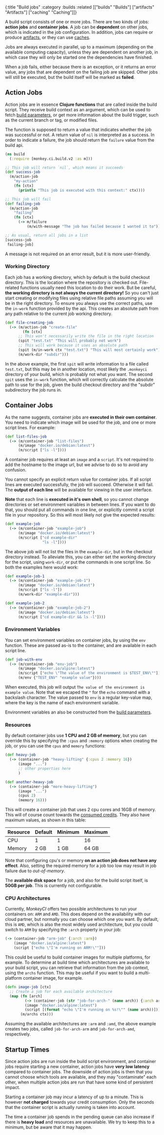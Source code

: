 {:title "Build jobs"
 :category :builds
 :related [["builds" "Builds"]
           ["artifacts" "Artifacts"]
	   ["caching" "Caching"]]}

A build script consists of one or more jobs.  There are two kinds of
jobs: **action jobs** and **container jobs**.  A job can be **dependent** on other
jobs, which is indicated in the job configuration.  In addition, jobs can require
or produce [artifacts](artifacts), or they can use [caches](caching).

Jobs are always executed in parallel, up to a maximum (depending on the available
computing capacity), unless they are dependent on another job, in which case they
will only be started one the dependencies have finished.

When a job fails, either because there is an exception, or it returns an error
value, any jobs that are dependent on the failing job are skipped.  Other jobs
will still be executed, but the build itself will be marked as **failed**.

## Action Jobs

Action jobs are in essence **Clojure functions** that are called inside the build script.
They receive build context as an argument, which can be used to fetch [build parameters](params),
or get more information about the build trigger, such as the current branch or tag, or
modified files.

The function is supposed to return a value that indicates whether the job was successful
or not.  A return value of `nil` is interpreted as a success.  In order to indicate a
failure, the job should return the `failure` value from the build api.

```clojure
(ns build
  (:require [monkey.ci.build.v2 :as m]))

;; This job will return `nil`, which means it succeeds
(def success-job
  (m/action-job
    "my-action"
    (fn [ctx]
      (println "This job is executed with this context:" ctx))))

;; This job will fail
(def failing-job
  (m/action-job
    "failing"
    (fn [ctx]
      (-> m/failure
          (m/with-message "The job has failed because I wanted it to")))))

;; As usual, return all jobs in a list
[success-job
 failing-job]
```

A message is not required on an error result, but it is more user-friendly.

### Working Directory

Each job has a working directory, which by default is the build checkout directory.
This is the location where the repository is checked out.  File-related functions
usually need this location to do their work.  But be careful, **the working directory
is not always the current directory!**  So you can't just start creating or
modifying files using relative file paths assuming you will be in the right
directory.  To ensure you always use the correct paths, use the `in-work` function
provided by the api.  This creates an absolute path from any path relative to the
current job working directory.

```clojure
(def file-creating-job
  (-> (m/action-job "create-file"
        (fn [ctx]
	  ;; This won't necessarily write the file in the right location
	  (spit "test.txt" "This will probably not work")
	  ;; This will work because it uses an absolute path
	  (spit (m/in-work ctx "test.txt") "This will most certainly work")))
      (m/work-dir "subdir")))
```

In the above example, the first `spit` will write information to a file called `test.txt`,
but this may be in another location, most likely the `.monkeyci` directory of your build,
which is probably not what you want.  The second `spit` uses the `in-work` function,
which will correctly calculate the absolute path to use for the job, given the
build checkout directory and the "subdir" subdirectory the job runs in.

## Container Jobs

As the name suggests, container jobs are **executed in their own container**.  You
need to indicate which image will be used for the job, and one or more script
lines.  For example:

```clojure
(def list-files-job
  (-> (m/container-job "list-files")
      (m/image "docker.io/debian:latest")
      (m/script ["ls -l"])))
```

A container job requires at least an `image` and a `script`.  It's not required
to add the hostname to the image url, but we advise to do so to avoid any confusion.

You cannot specify an explicit return value for container jobs.  If all script 
lines are executed successfully, the job will succeed.  Otherwise it will fail.
The **output of each line** will be available for viewing in the user interface.

**Note** that each line is **executed in it's own shell**, so you cannot
change directories or set environment variables in between lines.  If you want
to do that, you should put all commands in one line, or explicitly commit a
script file in your repository.  So this will most likely not give the expected
results:

```clojure
(def example-job
  (-> (m/container-job "example-job")
      (m/image "docker.io/debian:latest")
      (m/script ["cd example-dir"
                 "ls -l"])))
```
The above job will not list the files in the `example-dir`, but in the checkout
directory instead.  To alleviate this, you can either set the working directory
for the script, using `work-dir`, or put the commands in one script line.  So
both the examples here would work:

```clojure
(def example-job-1
  (-> (m/container-job "example-job-1")
      (m/image "docker.io/debian:latest")
      (m/script ["ls -l"])
      (m/work-dir "example-dir")))

(def example-job-2
  (-> (m/container-job "example-job-2")
      (m/image "docker.io/debian:latest")
      (m/script ["cd example-dir && ls -l"])))
```

### Environment Variables

You can set environment variables on container jobs, by using the `env` function.
These are passed as-is to the container, and are available in each script line.

```clojure
(def job-with-env
  (-> (m/container-job "env-job")
      (m/image "docker.io/alpine:latest")
      (m/script ["echo \"The value of the environment is $TEST_ENV\""])
      (m/env {"TEST_ENV" "example value"})))
```

When executed, this job will output `The value of the environment is example value`.
Note that we escaped the `"` for the `echo` command with a backslash character.
The value passed to `env` is a regular key-value map, where the key is the name
of each environment variable.

Environment variables an also be constructed from the [build parameters](params).

### Resources

By default container jobs use **1 CPU and 2 GB of memory**, but you can override
this by specifying the `:cpus` and `:memory` options when creating the job, or you
can use the `cpus` and `memory` functions:

```clojure
(def heavy-job
  (-> (container-job "heavy-lifting" {:cpus 2 :memory 16})
      (image "...")
      ;; other properties here
      )

(def another-heavy-job
  (-> (container-job "more-heavy-lifting")
      (image "...")
      (cpus 2)
      (memory 16)))
```
This will create a container job that uses 2 cpu cores and 16GB of memory.  This will
of course count towards the [consumed credits](pricing).  They also have maximum
values, as shown in this table:

|Resource|Default|Minimum|Maximum|
|---|---|---|---|
|CPU|1|1|16|
|Memory|2 GB|1 GB|64 GB|

Note that configuring cpu's or memory **on an action job does not have any effect**.
Also, setting the required memory for a job too low may result in job failure due to
*out-of-memory*.

The **available disk space** for a job, and also for the build script itself, is **50GB
per job**.  This is currently not configurable.

### CPU Architectures

Currently, *MonkeyCI* offers two possible architectures to run your containers on: `ARM`
and `AMD`.  This does depend on the availability with our cloud partner, but normally
you can choose which one you want.  By default, this is `AMD`, which is also the most
widely used architecture, but you could switch to `ARM` by specifying the `:arch` property
in your job:

```clojure
(-> (container-job "arm-job" {:arch :arm})
    (image "docker.io/alpine:latest")
    (script ["echo \"I'm running on ARM!\""]))
```

This could be useful to build container images for multiple platforms, for example.
To determine at build time which architectures are available to your build script,
you can retrieve that information from the job context, using the `archs` function.
This may be useful if you want to build a multi-platform container image, for
example.
```clojure
(defn image-job [ctx]
  ;; Create a job for each available architecture
  (map (fn [arch]
         (-> (container-job (str "job-for-arch-" (name arch)) {:arch arch})
 	     (image "docker.io/alpine:latest")
	     (script [(format "echo \"I'm running on %s!\"" (name arch))])))
       (m/archs ctx)))
```
Assuming the available architectures are `:arm` and `:amd`, the above example
creates two jobs, called `job-for-arch-arm` and `job-for-arch-amd`, respectively.

## Startup Times

Since action jobs are run inside the build script environment, and container jobs
require starting a new container, action jobs have **very low latency** compared
to container jobs.  The downside of action jobs is then that you cannot choose
which tools are available, and they may "contaminate" each other, when multiple
action jobs are run that have some kind of persistent impact.

Starting a container job may incur a latency of up to a minute.  This is however
**not charged** towards your credit consumption.  Only the seconds that the container
script is actually running is taken into account.

The time a container job spends in the pending queue can also increase if there is **heavy
load** and resources are unavailable.  We try to keep this to a minimum, but be aware
that it may happen.